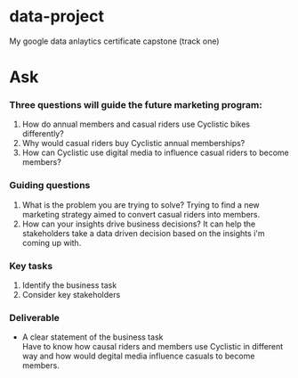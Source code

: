 # data-project
My google data anlaytics certificate capstone (track one)

# Ask

### Three questions will guide the future marketing program:
1. How do annual members and casual riders use Cyclistic bikes differently?
2. Why would casual riders buy Cyclistic annual memberships?
3. How can Cyclistic use digital media to influence casual riders to become members?

### Guiding questions
1. What is the problem you are trying to solve?
 Trying to find a new marketing strategy aimed to convert casual riders into members.
2. How can your insights drive business decisions?
 It can help the stakeholders take a data driven decision based on the insights i'm coming up with.

### Key tasks
1. Identify the business task
2. Consider key stakeholders

### Deliverable
- A clear statement of the business task  
 Have to know how causal riders and members use Cyclistic in different way and how would degital media influence casuals to become members.